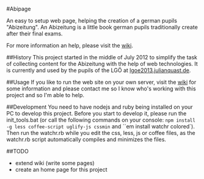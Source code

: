 #Abipage

An easy to setup web page, helping the creation of a german pupils "Abizeitung".
An Abizeitung is a little book german pupils traditionally create after their final exams. 

For more information an help, please visit the [wiki](https://github.com/parttimenerd/abipage/wiki).

##History
This project started in the middle of July 2012 to simplify the task of collecting
content for the Abizeitung with the help of web technologies. 
It is currently and used by the pupils of the LGÖ at [lgoe2013.julianquast.de](http://lgoe2013.julianquast.de).

##Usage
If you like to run the web site on your own server,
visit the [wiki](https://github.com/parttimenerd/abipage/wiki) for some information
and please contact me so I know who's working with this project and so I'm able 
to help.

##Development
You need to have nodejs and ruby being installed on your PC to develop this project.
Before you start to develop it, please run the init_tools.bat (or call the following commands
on your console: `npm install -g less coffee-script uglify-js cssmin`
and ``em install watchr colored`). Then run the watchr.rb while you edit the css, less, js or coffee files,
as the watchr.rb script automatically compiles and minimizes the files.

##TODO
- extend wiki (write some pages)
- create an home page for this project